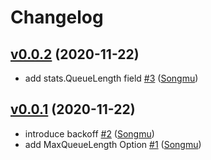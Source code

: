 # Changelog

## [v0.0.2](https://github.com/natureglobal/firequeue/compare/v0.0.1...v0.0.2) (2020-11-22)

* add stats.QueueLength field [#3](https://github.com/natureglobal/firequeue/pull/3) ([Songmu](https://github.com/Songmu))

## [v0.0.1](https://github.com/natureglobal/firequeue/compare/96d0d2197ee1...v0.0.1) (2020-11-22)

* introduce backoff [#2](https://github.com/natureglobal/firequeue/pull/2) ([Songmu](https://github.com/Songmu))
* add MaxQueueLength Option [#1](https://github.com/natureglobal/firequeue/pull/1) ([Songmu](https://github.com/Songmu))
